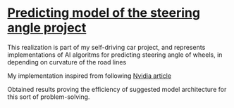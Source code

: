 # [Predicting model of the steering angle project](https://vasyl-chepara.medium.com/convolutional-neural-network-model-for-adjusting-the-steering-angle-of-the-car-9bb4ad518e72)

This realization is part of my self-driving car project, and represents implementations of AI algoritms for predicting steering angle of wheels, in
depending on curvature of the road lines

My implementation inspired from following  [Nvidia article](https://images.nvidia.com/content/tegra/automotive/images/2016/solutions/pdf/end-to-end-dl-using-px.pdf)

Obtained results proving the efficiency of suggested model architecture for this sort of problem-solving.

